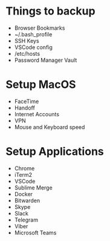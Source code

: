 # Things to backup
- Browser Bookmarks
- ~/.bash_profile
- SSH Keys
- VSCode config
- /etc/hosts
- Password Manager Vault
# Setup MacOS
- FaceTime
- Handoff
- Internet Accounts
- VPN
- Mouse and Keyboard speed
# Setup Applications
- Chrome
- iTerm2
- VSCode
- Sublime Merge
- Docker
- Bitwarden
- Skype
- Slack
- Telegram
- Viber
- Microsoft Teams
